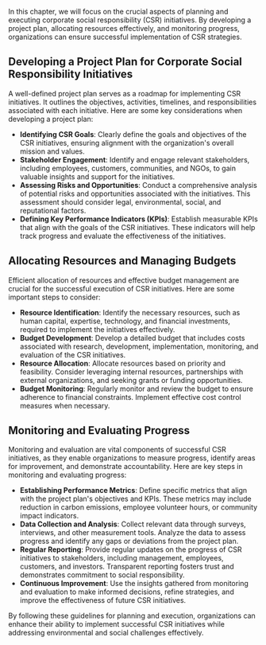 
In this chapter, we will focus on the crucial aspects of planning and executing corporate social responsibility (CSR) initiatives. By developing a project plan, allocating resources effectively, and monitoring progress, organizations can ensure successful implementation of CSR strategies.

Developing a Project Plan for Corporate Social Responsibility Initiatives
-----------------------------------------------------------------------------

A well-defined project plan serves as a roadmap for implementing CSR initiatives. It outlines the objectives, activities, timelines, and responsibilities associated with each initiative. Here are some key considerations when developing a project plan:

* **Identifying CSR Goals**: Clearly define the goals and objectives of the CSR initiatives, ensuring alignment with the organization's overall mission and values.
* **Stakeholder Engagement**: Identify and engage relevant stakeholders, including employees, customers, communities, and NGOs, to gain valuable insights and support for the initiatives.
* **Assessing Risks and Opportunities**: Conduct a comprehensive analysis of potential risks and opportunities associated with the initiatives. This assessment should consider legal, environmental, social, and reputational factors.
* **Defining Key Performance Indicators (KPIs)**: Establish measurable KPIs that align with the goals of the CSR initiatives. These indicators will help track progress and evaluate the effectiveness of the initiatives.

Allocating Resources and Managing Budgets
---------------------------------------------

Efficient allocation of resources and effective budget management are crucial for the successful execution of CSR initiatives. Here are some important steps to consider:

* **Resource Identification**: Identify the necessary resources, such as human capital, expertise, technology, and financial investments, required to implement the initiatives effectively.
* **Budget Development**: Develop a detailed budget that includes costs associated with research, development, implementation, monitoring, and evaluation of the CSR initiatives.
* **Resource Allocation**: Allocate resources based on priority and feasibility. Consider leveraging internal resources, partnerships with external organizations, and seeking grants or funding opportunities.
* **Budget Monitoring**: Regularly monitor and review the budget to ensure adherence to financial constraints. Implement effective cost control measures when necessary.

Monitoring and Evaluating Progress
--------------------------------------

Monitoring and evaluation are vital components of successful CSR initiatives, as they enable organizations to measure progress, identify areas for improvement, and demonstrate accountability. Here are key steps in monitoring and evaluating progress:

* **Establishing Performance Metrics**: Define specific metrics that align with the project plan's objectives and KPIs. These metrics may include reduction in carbon emissions, employee volunteer hours, or community impact indicators.
* **Data Collection and Analysis**: Collect relevant data through surveys, interviews, and other measurement tools. Analyze the data to assess progress and identify any gaps or deviations from the project plan.
* **Regular Reporting**: Provide regular updates on the progress of CSR initiatives to stakeholders, including management, employees, customers, and investors. Transparent reporting fosters trust and demonstrates commitment to social responsibility.
* **Continuous Improvement**: Use the insights gathered from monitoring and evaluation to make informed decisions, refine strategies, and improve the effectiveness of future CSR initiatives.

By following these guidelines for planning and execution, organizations can enhance their ability to implement successful CSR initiatives while addressing environmental and social challenges effectively.
